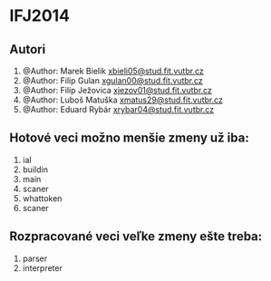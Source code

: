 IFJ2014
=======

Autori
------
1. @Author: Marek Bielik      xbieli05@stud.fit.vutbr.cz  
2. @Author: Filip Gulan       xgulan00@stud.fit.vutbr.cz  
3. @Author: Filip Ježovica    xjezov01@stud.fit.vutbr.cz  
4. @Author: Luboš Matuška     xmatus29@stud.fit.vutbr.cz  
5. @Author: Eduard Rybár      xrybar04@stud.fit.vutbr.cz  
  
Hotové veci možno menšie zmeny už iba:
------------
1. ial
2. buildin
3. main
4. scaner
5. whattoken
6. scaner

Rozpracované veci veľke zmeny ešte treba:
------------------
1. parser
2. interpreter
